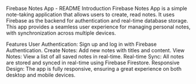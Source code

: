 Firebase Notes App - README
Introduction
Firebase Notes App is a simple note-taking application that allows users to create, read notes. It uses Firebase as the backend for authentication and real-time database storage. This app provides a seamless user experience for managing personal notes, with synchronization across multiple devices.

Features
User Authentication: Sign up and log in with Firebase Authentication.
Create Notes: Add new notes with titles and content.
View Notes: View a list of all saved notes in real-time.
Real-time Sync: All notes are stored and synced in real-time using Firebase Firestore.
Responsive Design: The app is fully responsive, ensuring a great experience on both desktop and mobile devices.
